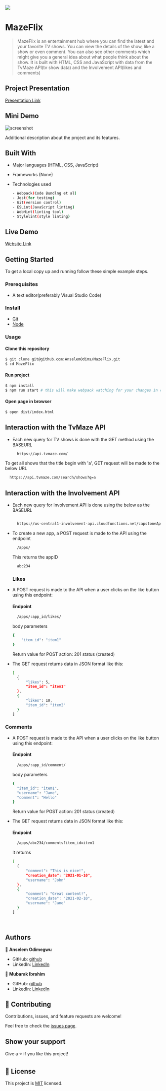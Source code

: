 ![](https://img.shields.io/badge/MazeFlix-red)

# MazeFlix

> MazeFlix is an entertainment hub where you can find the latest and your favorite TV shows. You can view the details of the show, like a show or even comment. You can also see other comments which might give you a general idea about what people think about the show.
> It is built with HTML, CSS and JavaScript with data from the TvMaze API(tv show data) and the Involvement API(likes and comments)

## Project Presentation
[Presentation Link](https://drive.google.com/drive/folders/1F7nq4FhOPCONHq84RJJ6RLaSfYrdU53a)

## Mini Demo

![screenshot](./src/assets/images/maze-flix.gif)


Additional description about the project and its features.

## Built With

- Major languages (HTML, CSS, JavaScript)
- Frameworks (None)
- Technologies used 
  
  ``` bash
  - Webpack(Code Bundlng et al)
  - Jest(for testing)
  - Git(version control)
  - ESLint(JavaScript linting)
  - WebHint(linting tool)
  - Stylelint(style linting)
  ```

## Live Demo

[Website Link](https://anselemodims.github.io/MazeFlix/)


## Getting Started

To get a local copy up and running follow these simple example steps.

### Prerequisites
 - A text editor(preferably Visual Studio Code)
### Install
  -  [Git](https://git-scm.com/downloads)
  -  [Node](https://nodejs.org/en/download/)
### Usage
#### Clone this repository

```bash
$ git clone git@github.com:AnselemOdims/MazeFlix.git
$ cd MazeFlix
```
#### Run project

```bash
$ npm install
$ npm run start # this will make webpack watching for your changes in code
```

#### Open page in browser
```bash
$ open dist/index.html
```

## Interaction with the TvMaze API
- Each new query for TV shows is done with the GET method using the BASEURL
    ```bash
      https://api.tvmaze.com/
    
    ```
 To get all shows that the title begin with 'a', GET request will be made to the below URL

  ```bash
    https://api.tvmaze.com/search/shows?q=a

  ```
  
## Interaction with the Involvement API
- Each new query for Involvement API is done using the below as the BASEURL
    ```bash

      https://us-central1-involvement-api.cloudfunctions.net/capstoneApi/
    
    ```
- To create a new app, a POST request is made to the API using the endpoint
    ```bash
      /apps/
    ```
  This returns the appID

  ```bash
    abc234
  ```
  ### Likes
- A POST request is made to the API when a user clicks on the like button using this endpoint:
  #### Endpoint
  ```bash
    /apps/:app_id/likes/
  ```
  
  body parameters
  ```bash
  { 
	  "item_id": "item1"
  }
  ```
  Return value for POST action: 201 status (created)


- The GET request returns data in JSON format like this:

  ```bash
  [
    {
        "likes": 5,
        "item_id": "item1"
    },
    {
        "likes": 10,
        "item_id": "item2"
    }
  ]
  ```

### Comments
- A POST request is made to the API when a user clicks on the like button using this endpoint:
  #### Endpoint
  ```bash
    /apps/:app_id/comment/
  ```
  
  body parameters
  ```bash
  {
    "item_id": "item1",
    "username": "Jane",
    "comment": "Hello"
  }
  ```
  Return value for POST action: 201 status (created)


- The GET request returns data in JSON format like this:
    #### Endpoint
  ```bash
    /apps/abc234/comments?item_id=item1
  ```
  It returns
  ```bash
  [
    {
        "comment": "This is nice!",
        "creation_date": "2021-01-10",
        "username": "John"
    },
    {
        "comment": "Great content!",
        "creation_date": "2021-02-10",
        "username": "Jane"
    }
  ]
  ```
  <br>
## Authors

👤 **Anselem Odimegwu**

- GitHub: [github](https://github.com/AnselemOdims)
- LinkedIn: [LinkedIn](https://www.linkedin.com/in/anselem-odimegwu/)

👤 **Mubarak Ibrahim**

- GitHub: [github](https://github.com/imubarak234)
- LinkedIn: [LinkedIn](https://www.linkedin.com/in/imubarak-ibrahim-1540a5208/)

## 🤝 Contributing

Contributions, issues, and feature requests are welcome!

Feel free to check the [issues page](https://github.com/AnselemOdims/MazeFlix/issues).

## Show your support

Give a ⭐️ if you like this project!

## 📝 License

This project is [MIT](https://opensource.org/licenses/MIT) licensed.
